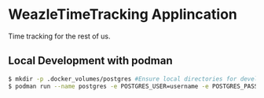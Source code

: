 # WeazleTimeTracking Applincation

Time tracking for the rest of us.

## Local Development with podman

```bash
$ mkdir -p .docker_volumes/postgres #Ensure local directories for development exits
$ podman run --name postgres -e POSTGRES_USER=username -e POSTGRES_PASSWORD=password -p 5432:5432 -v ./.docker_volumes/postgres -d postgres
```